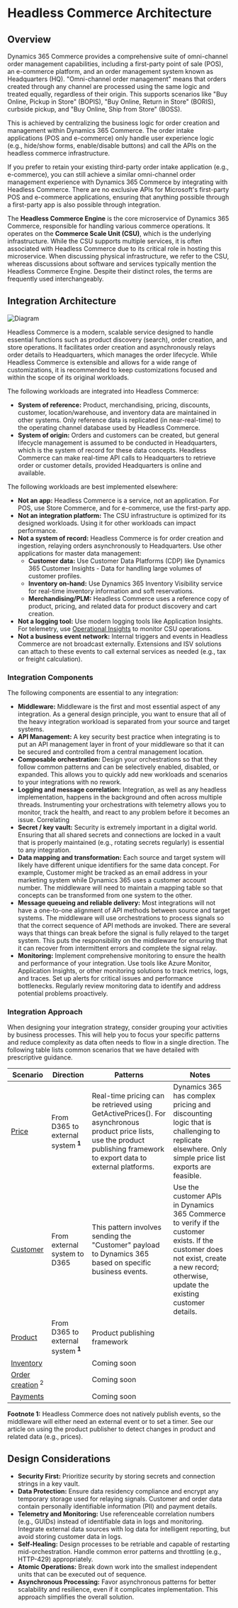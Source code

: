 # Headless Commerce Architecture

## Overview

Dynamics 365 Commerce provides a comprehensive suite of omni-channel order management capabilities, including a first-party point of sale (POS), an e-commerce platform, and an order management system known as Headquarters (HQ). "Omni-channel order management" means that orders created through any channel are processed using the same logic and treated equally, regardless of their origin. This supports scenarios like "Buy Online, Pickup in Store" (BOPIS), "Buy Online, Return in Store" (BORIS), curbside pickup, and "Buy Online, Ship from Store" (BOSS).

This is achieved by centralizing the business logic for order creation and management within Dynamics 365 Commerce. The order intake applications (POS and e-commerce) only handle user experience logic (e.g., hide/show forms, enable/disable buttons) and call the APIs on the headless commerce infrastructure.

If you prefer to retain your existing third-party order intake application (e.g., e-commerce), you can still achieve a similar omni-channel order management experience with Dynamics 365 Commerce by integrating with Headless Commerce. There are no exclusive APIs for Microsoft's first-party POS and e-commerce applications, ensuring that anything possible through a first-party app is also possible through integration.

The **Headless Commerce Engine** is the core microservice of Dynamics 365 Commerce, responsible for handling various commerce operations. It operates on the **Commerce Scale Unit (CSU)**, which is the underlying infrastructure. While the CSU supports multiple services, it is often associated with Headless Commerce due to its critical role in hosting this microservice. When discussing physical infrastructure, we refer to the CSU, whereas discussions about software and services typically mention the Headless Commerce Engine. Despite their distinct roles, the terms are frequently used interchangeably.

## Integration Architecture

![Diagram](../../Resources/Architecture.png)

Headless Commerce is a modern, scalable service designed to handle essential functions such as product discovery (search), order creation, and store operations. It facilitates order creation and asynchronously relays order details to Headquarters, which manages the order lifecycle. While Headless Commerce is extensible and allows for a wide range of customizations, it is recommended to keep customizations focused and within the scope of its original workloads.

The following workloads are integrated into Headless Commerce:

- **System of reference:** Product, merchandising, pricing, discounts, customer, location/warehouse, and inventory data are maintained in other systems. Only reference data is replicated (in near-real-time) to the operating channel database used by Headless Commerce.
- **System of origin:** Orders and customers can be created, but general lifecycle management is assumed to be conducted in Headquarters, which is the system of record for these data concepts. Headless Commerce can make real-time API calls to Headquarters to retrieve order or customer details, provided Headquarters is online and available.

The following workloads are best implemented elsewhere:

- **Not an app:** Headless Commerce is a service, not an application. For POS, use Store Commerce, and for e-commerce, use the first-party app.
- **Not an integration platform:** The CSU infrastructure is optimized for its designed workloads. Using it for other workloads can impact performance.
- **Not a system of record:** Headless Commerce is for order creation and ingestion, relaying orders asynchronously to Headquarters. Use other applications for master data management:
  - **Customer data:** Use Customer Data Platforms (CDP) like Dynamics 365 Customer Insights - Data for handling large volumes of customer profiles.
  - **Inventory on-hand:** Use Dynamics 365 Inventory Visibility service for real-time inventory information and soft reservations.
  - **Merchandising/PLM:** Headless Commerce uses a reference copy of product, pricing, and related data for product discovery and cart creation.
- **Not a logging tool:** Use modern logging tools like Application Insights. For telemetry, use [Operational Insights](https://learn.microsoft.com/en-us/dynamics365/commerce/dev-itpro/operational-insights) to monitor CSU operations.
- **Not a business event network:** Internal triggers and events in Headless Commerce are not broadcast externally. Extensions and ISV solutions can attach to these events to call external services as needed (e.g., tax or freight calculation).

### Integration Components

The following components are essential to any integration:

- **Middleware:** Middleware is the first and most essential aspect of any integration. As a general design principle, you want to ensure that all of the heavy integration workload is separated from your source and target systems.
- **API Management:** A key security best practice when integrating is to put an API management layer in front of your middleware so that it can be secured and controlled from a central management location.
- **Composable orchestration:** Design your orchestrations so that they follow common patterns and can be selectively enabled, disabled, or expanded. This allows you to quickly add new workloads and scenarios to your integrations with no rework.
- **Logging and message correlation:** Integration, as well as any headless implementation, happens in the background and often across multiple threads. Instrumenting your orchestrations with telemetry allows you to monitor, track the health, and react to any problem before it becomes an issue. Correlating
- **Secret / key vault:** Security is extremely important in a digital world. Ensuring that all shared secrets and connections are locked in a vault that is properly maintained (e.g., rotating secrets regularly) is essential to any integration.
- **Data mapping and transformation:** Each source and target system will likely have different unique identifiers for the same data concept. For example, Customer might be tracked as an email address in your marketing system while Dynamics 365 uses a customer account number. The middleware will need to maintain a mapping table so that concepts can be transformed from one system to the other.
- **Message queueing and reliable delivery:** Most integrations will not have a one-to-one alignment of API methods between source and target systems. The middleware will use orchestrations to process signals so that the correct sequence of API methods are invoked. There are several ways that things can break before the signal is fully relayed to the target system. This puts the responsibility on the middleware for ensuring that it can recover from intermittent errors and complete the signal relay.
- **Monitoring:** Implement comprehensive monitoring to ensure the health and performance of your integration. Use tools like Azure Monitor, Application Insights, or other monitoring solutions to track metrics, logs, and traces. Set up alerts for critical issues and performance bottlenecks. Regularly review monitoring data to identify and address potential problems proactively.

### Integration Approach

When designing your integration strategy, consider grouping your activities by business processes. This will help you to focus your specific patterns and reduce complexity as data often needs to flow in a single direction. The following table lists common scenarios that we have detailed with prescriptive guidance.

| Scenario                                       | Direction                                | Patterns                                                                                                                                                                     | Notes                                                                                                                                                                                  |
| ---------------------------------------------- | ---------------------------------------- | ---------------------------------------------------------------------------------------------------------------------------------------------------------------------------- | -------------------------------------------------------------------------------------------------------------------------------------------------------------------------------------- |
| [Price](../Prices/prices.overview.md)          | From D365 to external system<sup> **1**</sup> | Real-time pricing can be retrieved using GetActivePrices(). For asynchronous product price lists, use the product publishing framework to export data to external platforms. | Dynamics 365 has complex pricing and discounting logic that is challenging to replicate elsewhere. Only simple price list exports are feasible.                                        |
| [Customer](../Customers/customers.overview.md) | From external system to D365             | This pattern involves sending the "Customer" payload to Dynamics 365 based on specific business events.                                                                      | Use the customer APIs in Dynamics 365 Commerce to verify if the customer exists. If the customer does not exist, create a new record; otherwise, update the existing customer details. |
| [Product](../Products/products.overview.md)    | From D365 to external system<sup> **1**</sup> | Product publishing framework                                                                                                                                               | 
 | [Inventory](../Inventory/inventory.overview.md)  |       | Coming soon    |    |   |
| [Order creation](../Orders/orders.overview.md)<sup> 2</sup>   |      | Coming soon    |    |      |
| [Payments](../Payments/payments.overview.md)     |     | Coming soon   |    |      |

**Footnote 1:** Headless Commerce does not natively publish events, so the middleware will either need an external event or to set a timer. See our article on using the product publisher to detect changes in product and related data (e.g., prices).

## Design Considerations

- **Security First:** Prioritize security by storing secrets and connection strings in a key vault.
- **Data Protection:** Ensure data residency compliance and encrypt any temporary storage used for relaying signals. Customer and order data contain personally identifiable information (PII) and payment details.
- **Telemetry and Monitoring:** Use referenceable correlation numbers (e.g., GUIDs) instead of identifiable data in logs and monitoring. Integrate external data sources with log data for intelligent reporting, but avoid storing customer data in logs.
- **Self-Healing:** Design processes to be retriable and capable of restarting mid-orchestration. Handle common error patterns and throttling (e.g., HTTP-429) appropriately.
- **Atomic Operations:** Break down work into the smallest independent units that can be executed out of sequence.
- **Asynchronous Processing:** Favor asynchronous patterns for better scalability and resilience, even if it complicates implementation. This approach simplifies the overall solution.

